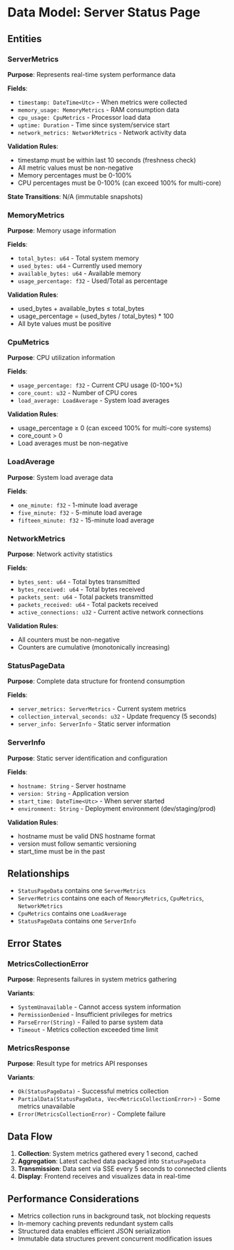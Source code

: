 # Data Model: Server Status Page

## Entities

### ServerMetrics
**Purpose**: Represents real-time system performance data

**Fields**:
- `timestamp: DateTime<Utc>` - When metrics were collected
- `memory_usage: MemoryMetrics` - RAM consumption data
- `cpu_usage: CpuMetrics` - Processor load data  
- `uptime: Duration` - Time since system/service start
- `network_metrics: NetworkMetrics` - Network activity data

**Validation Rules**:
- timestamp must be within last 10 seconds (freshness check)
- All metric values must be non-negative
- Memory percentages must be 0-100%
- CPU percentages must be 0-100% (can exceed 100% for multi-core)

**State Transitions**: N/A (immutable snapshots)

### MemoryMetrics
**Purpose**: Memory usage information

**Fields**:
- `total_bytes: u64` - Total system memory
- `used_bytes: u64` - Currently used memory
- `available_bytes: u64` - Available memory
- `usage_percentage: f32` - Used/Total as percentage

**Validation Rules**:
- used_bytes + available_bytes ≤ total_bytes
- usage_percentage = (used_bytes / total_bytes) * 100
- All byte values must be positive

### CpuMetrics  
**Purpose**: CPU utilization information

**Fields**:
- `usage_percentage: f32` - Current CPU usage (0-100+%)
- `core_count: u32` - Number of CPU cores
- `load_average: LoadAverage` - System load averages

**Validation Rules**:
- usage_percentage ≥ 0 (can exceed 100% for multi-core systems)
- core_count > 0
- Load averages must be non-negative

### LoadAverage
**Purpose**: System load average data

**Fields**:
- `one_minute: f32` - 1-minute load average
- `five_minute: f32` - 5-minute load average  
- `fifteen_minute: f32` - 15-minute load average

### NetworkMetrics
**Purpose**: Network activity statistics

**Fields**:
- `bytes_sent: u64` - Total bytes transmitted
- `bytes_received: u64` - Total bytes received
- `packets_sent: u64` - Total packets transmitted
- `packets_received: u64` - Total packets received
- `active_connections: u32` - Current active network connections

**Validation Rules**:
- All counters must be non-negative
- Counters are cumulative (monotonically increasing)

### StatusPageData
**Purpose**: Complete data structure for frontend consumption

**Fields**:
- `server_metrics: ServerMetrics` - Current system metrics
- `collection_interval_seconds: u32` - Update frequency (5 seconds)
- `server_info: ServerInfo` - Static server information

### ServerInfo
**Purpose**: Static server identification and configuration

**Fields**:
- `hostname: String` - Server hostname
- `version: String` - Application version
- `start_time: DateTime<Utc>` - When server started
- `environment: String` - Deployment environment (dev/staging/prod)

**Validation Rules**:
- hostname must be valid DNS hostname format
- version must follow semantic versioning
- start_time must be in the past

## Relationships

- `StatusPageData` contains one `ServerMetrics`
- `ServerMetrics` contains one each of `MemoryMetrics`, `CpuMetrics`, `NetworkMetrics`
- `CpuMetrics` contains one `LoadAverage`
- `StatusPageData` contains one `ServerInfo`

## Error States

### MetricsCollectionError
**Purpose**: Represents failures in system metrics gathering

**Variants**:
- `SystemUnavailable` - Cannot access system information
- `PermissionDenied` - Insufficient privileges for metrics
- `ParseError(String)` - Failed to parse system data
- `Timeout` - Metrics collection exceeded time limit

### MetricsResponse
**Purpose**: Result type for metrics API responses

**Variants**:
- `Ok(StatusPageData)` - Successful metrics collection
- `PartialData(StatusPageData, Vec<MetricsCollectionError>)` - Some metrics unavailable
- `Error(MetricsCollectionError)` - Complete failure

## Data Flow

1. **Collection**: System metrics gathered every 1 second, cached
2. **Aggregation**: Latest cached data packaged into `StatusPageData`
3. **Transmission**: Data sent via SSE every 5 seconds to connected clients
4. **Display**: Frontend receives and visualizes data in real-time

## Performance Considerations

- Metrics collection runs in background task, not blocking requests
- In-memory caching prevents redundant system calls
- Structured data enables efficient JSON serialization
- Immutable data structures prevent concurrent modification issues
